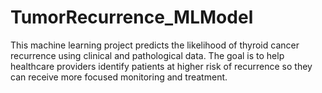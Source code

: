 # TumorRecurrence_MLModel
This machine learning project predicts the likelihood of thyroid cancer recurrence using clinical and pathological data. The goal is to help healthcare providers identify patients at higher risk of recurrence so they can receive more focused monitoring and treatment.
